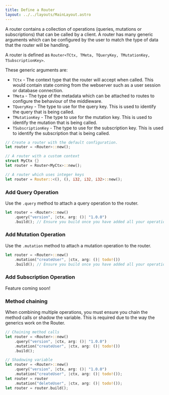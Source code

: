 ```yaml
---
title: Define a Router
layout: ../../layouts/MainLayout.astro
---
```


A router contains a collection of operations (queries, mutations or subscriptions) that can be called by a client. A router has many generic arguments which can be configured by the user to match the type of data that the router will be handling.

A router is defined as `Router<TCtx, TMeta, TQueryKey, TMutationKey, TSubscriptionKey>`.

These generic arguments are:
- `TCtx` - The context type that the router will accept when called. This would contain state coming from the webserver such as a user session or database connection.
- `TMeta` - The type of the metadata which can be attached to routes to configure the behaviour of the middleware.
- `TQueryKey` - The type to use for the query key. This is used to identify the query that is being called.
- `TMutationKey` - The type to use for the mutation key. This is used to identify the mutation that is being called.
- `TSubscriptionKey` - The type to use for the subscription key. This is used to identify the subscription that is being called.

```rust
// Create a router with the default configuration.
let router = <Router>::new();

// A router with a custom context
struct MyCtx {}
let router = Router<MyCtx>::new();

// A router which uses integer keys
let router = Router::<(), (), i32, i32, i32>::new();
```

### Add Query Operation

Use the `.query` method to attach a query operation to the router.

```rust
let router = <Router>::new()
    .query("version", |ctx, arg: ()| "1.0.0")
    .build(); // Ensure you build once you have added all your operations.
```

### Add Mutation Operation

Use the `.mutation` method to attach a mutation operation to the router.

```rust
let router = <Router>::new()
    .mutation("createUser", |ctx, arg: ()| todo!())
    .build(); // Ensure you build once you have added all your operations.
```

### Add Subscription Operation

Feature coming soon!

### Method chaining

When combining multiple operations, you must ensure you chain the method calls or shadow the variable. This is required due to the way the generics work on the Router.

```rust
// Chaining method calls
let router = <Router>::new()
    .query("version", |ctx, arg: ()| "1.0.0")
    .mutation("createUser", |ctx, arg: ()| todo!())
    .build();

// Shadowing variable
let router = <Router>::new()
    .query("version", |ctx, arg: ()| "1.0.0")
    .mutation("createUser", |ctx, arg: ()| todo!());
let router = router
    .mutation("deleteUser", |ctx, arg: ()| todo!());
let router = router.build();
```